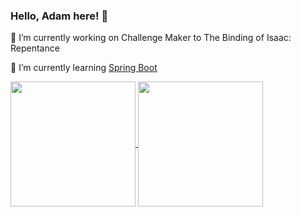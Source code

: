 ### Hello, Adam here! 👋

🔭 I’m currently working on Challenge Maker to The Binding of Isaac: Repentance

🌱 I’m currently learning [Spring Boot](https://spring.io/projects/spring-boot/)

<a href="https://github.com/anuraghazra/github-readme-stats">
  <img height=200 align="center" src="https://github-readme-stats.vercel.app/api?username=adamo2499&show_icons=true&rank_icon=github&theme=transparent" />
</a>
<a href="https://github.com/anuraghazra/convoychat">
  <img height=200 align="center" src="https://github-readme-stats.vercel.app/api/top-langs?username=adamo2499&layout=compact&langs_count=8&card_width=320" />
</a>
